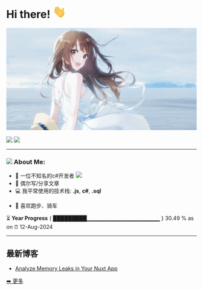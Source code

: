 # Hi there! <img src="https://github.com/zhangjundsg/zhangjundsg/blob/main/Hi.gif" width="35" />

<img src="https://github.com/zhangjundsg/zhangjundsg/blob/main/header.png" alt="zhangjun GitHub README header image">
<p>
<a href="https://www.x.com/zhangj200135"><img src="https://img.shields.io/badge/twitter-%231DA1F2.svg?&style=for-the-badge&logo=twitter&logoColor=white" height=25></a>
<a href="https://www.youtube.com/@user-vf8zc3fk2b"><img src="https://img.shields.io/badge/youtube-%2312100E.svg?&style=for-the-badge&logo=youtube&logoColor=white" height=25></a>
</p>

---

### <img src="https://github.com/TheDudeThatCode/TheDudeThatCode/blob/master/Assets/Developer.gif" width="45" /> About Me:
- 🏦 一位不知名的c#开发者 
      <img src="https://media.giphy.com/media/WUlplcMpOCEmTGBtBW/giphy.gif" width="30">
- 📝 偶尔写/分享文章 <!-- [hashnode](https://apoorvtyagi.tech/) -->
- 💻 我平常使用的技术栈: **.js**, **c#**, **.sql**
<!-- - 📖 I am currently reading **India After Gandhi** by Ramachandra Guha -->
<!-- - 💬 Talk to me about cricket, python (both of these are not any kind of insect or animals), Silicon Valley & startups -->
- 👯 喜欢跑步、骑车

⏳ **Year Progress** { █████████▁▁▁▁▁▁▁▁▁▁▁▁▁▁▁▁▁▁ } 30.49 % as on ⏰ 12-Aug-2024

---

<h2>最新博客</h2>
  <ul>
  <li><a href="##" target="_blank" rel="noreferrer nofollow">Analyze Memory Leaks in Your Nuxt App</a></li>
  </ul>
<p><a href="##">➡️ 更多</a></p>